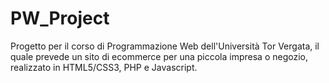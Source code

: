 # PW_Project
Progetto per il corso di Programmazione Web dell'Università Tor Vergata, il quale prevede un sito di ecommerce per una piccola impresa o negozio, realizzato in HTML5/CSS3, PHP e Javascript.
